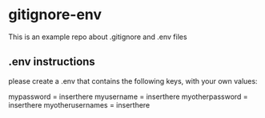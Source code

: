 # gitignore-env
This is an example repo about .gitignore and .env files

## .env instructions
please create a .env that contains the following keys, with your own values:

mypassword = inserthere
myusername = inserthere
myotherpassword = inserthere
myotherusernames = inserthere